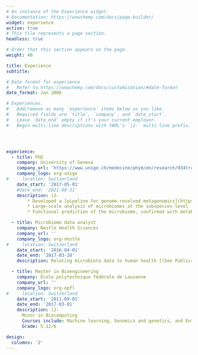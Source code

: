 ```yaml
---
# An instance of the Experience widget.
# Documentation: https://wowchemy.com/docs/page-builder/
widget: experience
active: true
# This file represents a page section.
headless: true

# Order that this section appears on the page.
weight: 40

title: Experience
subtitle:

# Date format for experience
#   Refer to https://wowchemy.com/docs/customization/#date-format
date_format: Jan 2006

# Experiences.
#   Add/remove as many `experience` items below as you like.
#   Required fields are `title`, `company`, and `date_start`.
#   Leave `date_end` empty if it's your current employer.
#   Begin multi-line descriptions with YAML's `|2-` multi-line prefix.




experience:
  - title: PhD
    company: University of Geneva
    company_url: 'https://www.unige.ch/medecine/phym/en/research/934trajkovski/'
    company_logo: org-unige
#     location: Switzerland
    date_start: '2017-05-01'
    #date_end: '2021-08-31'
    description: |2-
        * Developed a [pipeline for genome-resolved metagenomics](https://metagenome-atlas.github.io/)
        * Large-scale analysis of microbiomes at the subspecies-level
        * Functional prediction of the microbiome, confirmed with metabolomics

  - title: Microbiome data analyst
    company: Nestlé Health Sciences
    company_url: ''
    company_logo: org-nestle
#     location: Switzerland
    date_start: '2016-04-01'
    date_end: '2017-03-28'
    description: Relating microbiota data to human health [(See Publications)](https://silask.github.io/tag/nestle/)

  - title: Master in Bioengineering
    company: École polytechnique fédérale de Lausanne
    company_url: ''
    company_logo: org-epfl
#     location: Switzerland
    date_start: '2011-09-01'
    date_end: '2017-03-01'
    description: |2-
      Minor in Biocomputing  
      Courses include: Machine learning, Genomics and genetics, and Entrepreneurship  
      Grade: 5.12/6

design:
  columns: '2'
---
```

